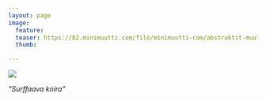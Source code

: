 ```yaml
---
layout: page
image:
  feature:
  teaser: https://b2.minimuutti.com/file/minimuutti-com/abstraktit-muut/1/IMG11153-245px.jpg
  thumb:

---
```


[![](https://b2.minimuutti.com/file/minimuutti-com/abstraktit-muut/1/IMG11153-800px.jpg)](https://dl.dropboxusercontent.com/sh/ea1wtnz7z734o12/AADPNP6bJcZg2xBpUL2rYekOa/abstraktit-muut/1/IMG11153.jpg)

*"Surffaava koira"*

